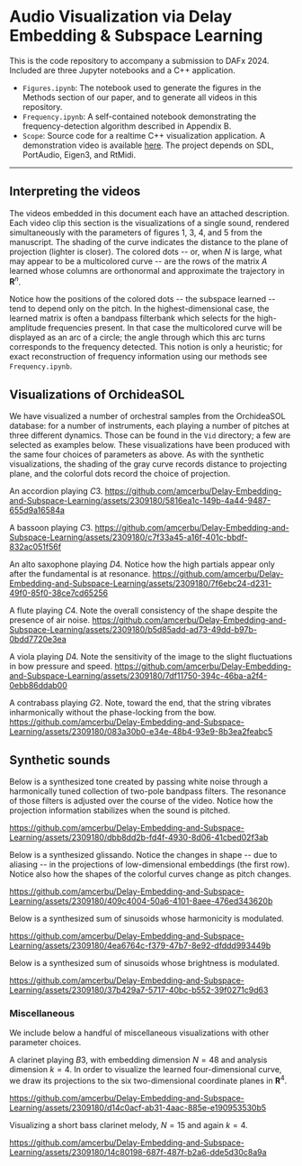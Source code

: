 # Audio Visualization via Delay Embedding & Subspace Learning

This is the code repository to accompany a submission to DAFx 2024. Included are three Jupyter notebooks and a C++ application.

- `Figures.ipynb`: The notebook used to generate the figures in the Methods section of our paper, and to generate all videos in this repository.
- `Frequency.ipynb`: A self-contained notebook demonstrating the frequency-detection algorithm described in Appendix B.
- `Scope`: Source code for a realtime C++ visualization application. A demonstration video is available [here](https://youtu.be/Sl570aeDftM). The project depends on SDL, PortAudio, Eigen3, and RtMidi. 

--- 

## Interpreting the videos

The videos embedded in this document each have an attached description. Each video clip this section is the visualizations of a single sound,
rendered simultaneously with the parameters of figures 1, 3, 4, and 5 from the manuscript. The shading of the curve indicates the distance to the
plane of projection (lighter is closer). The colored dots -- or, when $N$ is large, what may appear to be a multicolored curve -- are the rows of the
matrix $A$ learned whose columns are orthonormal and approximate the trajectory in $\mathbf R^n$. 

Notice how the positions of the colored dots -- the subspace learned -- tend to depend only on the pitch. In the highest-dimensional case, the learned
matrix is often a bandpass filterbank which selects for the high-amplitude frequencies present. In that case the multicolored curve will be displayed as an
arc of a circle; the angle through which this arc turns corresponds to the frequency detected. This notion is only a heuristic; for exact reconstruction 
of frequency information using our methods see `Frequency.ipynb`.

## Visualizations of OrchideaSOL

We have visualized a number of orchestral samples from the OrchideaSOL database: for a number of instruments, each playing a number of pitches at three different dynamics.
Those can be found in the `Vid` directory; a few are selected as examples below. These visualizations have been produced with the same four choices of parameters as above. As with the synthetic visualizations, the
shading of the gray curve records distance to projecting plane, and the colorful dots record the choice of projection. 


An accordion playing $C3$. 
https://github.com/amcerbu/Delay-Embedding-and-Subspace-Learning/assets/2309180/5816ea1c-149b-4a44-9487-655d9a16584a

A bassoon playing $C3$. 
https://github.com/amcerbu/Delay-Embedding-and-Subspace-Learning/assets/2309180/c7f33a45-a16f-401c-bbdf-832ac051f56f

An alto saxophone playing $D4$. Notice how the high partials appear only after the fundamental is at resonance. 
https://github.com/amcerbu/Delay-Embedding-and-Subspace-Learning/assets/2309180/7f6ebc24-d231-49f0-85f0-38ce7cd65256

A flute playing $C4$. Note the overall consistency of the shape despite the presence of air noise. 
https://github.com/amcerbu/Delay-Embedding-and-Subspace-Learning/assets/2309180/b5d85add-ad73-49dd-b97b-0bdd7720e3ea

A viola playing $D4$. Note the sensitivity of the image to the slight fluctuations in bow pressure and speed. 
https://github.com/amcerbu/Delay-Embedding-and-Subspace-Learning/assets/2309180/7df11750-394c-46ba-a2f4-0ebb86ddab00

A contrabass playing $G2$. Note, toward the end, that the string vibrates inharmonically without the phase-locking from the bow. 
https://github.com/amcerbu/Delay-Embedding-and-Subspace-Learning/assets/2309180/083a30b0-e34e-48b4-93e9-8b3ea2feabc5


## Synthetic sounds

Below is a synthesized tone created by passing white noise through a harmonically tuned collection of two-pole bandpass filters. The resonance of those filters
is adjusted over the course of the video. Notice how the projection information stabilizes when the sound is pitched. 

https://github.com/amcerbu/Delay-Embedding-and-Subspace-Learning/assets/2309180/dbb8dd2b-fd4f-4930-8d06-41cbed02f3ab

Below is a synthesized glissando. Notice the changes in shape -- due to aliasing -- in the projections of low-dimensional embeddings (the first row). Notice also
how the shapes of the colorful curves change as pitch changes.

https://github.com/amcerbu/Delay-Embedding-and-Subspace-Learning/assets/2309180/409c4004-50a6-4101-8aee-476ed343620b


Below is a synthesized sum of sinusoids whose harmonicity is modulated. 

https://github.com/amcerbu/Delay-Embedding-and-Subspace-Learning/assets/2309180/4ea6764c-f379-47b7-8e92-dfddd993449b


Below is a synthesized sum of sinusoids whose brightness is modulated. 

https://github.com/amcerbu/Delay-Embedding-and-Subspace-Learning/assets/2309180/37b429a7-5717-40bc-b552-39f0271c9d63






### Miscellaneous

We include below a handful of miscellaneous visualizations with other parameter choices. 


A clarinet playing $B3$, with embedding dimension $N = 48$ and analysis dimension $k = 4$. In order to visualize the learned four-dimensional curve, we 
draw its projections to the six two-dimensional coordinate planes in $\mathbf R^4$. 

https://github.com/amcerbu/Delay-Embedding-and-Subspace-Learning/assets/2309180/d14c0acf-ab31-4aac-885e-e190953530b5

<!---
https://github.com/amcerbu/Delay-Embedding-and-Subspace-Learning/assets/2309180/c0b11fe9-2ae5-4808-946f-d3528e631e76

https://github.com/amcerbu/Delay-Embedding-and-Subspace-Learning/assets/2309180/bb948c32-0fda-47d5-b76e-9cd5a9722ce5

https://github.com/amcerbu/Delay-Embedding-and-Subspace-Learning/assets/2309180/08e00f3c-cf22-4bf5-8cb1-84c9c89582f8

A cello playing $B3$, mezzo-forte. The embedding dimension is $N = 23$ and projection dimension $k = 2$. Note the tracking of the colored curve with the vibrato pitch (the colorful curve records the rows of $A$, 
the matrix whose columns span the $2$-dimensional subspace of best fit in $\mathbf R^{23}$). 

https://github.com/amcerbu/Delay-Embedding-and-Subspace-Learning/assets/2309180/8a219a0b-33cb-4cfd-ad05-410b2bc5ca5c


Visualizing a synthetic waveform that becomes brighter (approaching a sawtooth wave), then darker: embedding dimension $N = 48$ and projection dimension $k = 4$ (as with the clarinet example
above, in order to display the four-dimensional curve we display its projection to the six coordinate planes in $\mathbf R^4$). 

https://github.com/amcerbu/Delay-Embedding-and-Subspace-Learning/assets/2309180/8583e43c-3b56-4e06-94e1-7a4f336de471

Visualizing a synthetic waveform made by stacking prime harmonics, each with an independent decay parameter. Here again $N = 48$ and $k = 4$. 

https://github.com/amcerbu/Delay-Embedding-and-Subspace-Learning/assets/2309180/44ef5f3e-2582-4f12-9eac-07fa0e071f9a
--->

Visualizing a short bass clarinet melody, $N = 15$ and again $k = 4$. 

https://github.com/amcerbu/Delay-Embedding-and-Subspace-Learning/assets/2309180/14c80198-687f-487f-b2a6-dde5d30c8a9a

